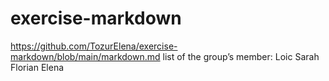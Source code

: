 # exercise-markdown
https://github.com/TozurElena/exercise-markdown/blob/main/markdown.md
list of the group’s member:
Loic
Sarah
Florian
Elena
